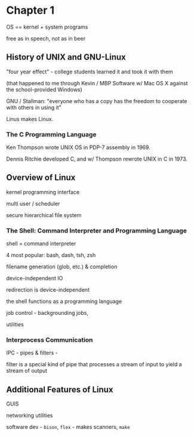 # Chapter 1

OS == kernel + system programs

free as in speech, not as in beer

## History of UNIX and GNU-Linux

"four year effect" - college students learned it and took it with them

(that happened to me through Kevin / MBP Software w/ Mac OS X against the school-provided Windows)

GNU / Stallman: "everyone who has a copy has the freedom to cooperate with others in using it"

Linus makes Linux.

### The C Programming Language

Ken Thompson wrote UNIX OS in PDP-7 assembly in 1969.

Dennis Ritchie developed C, and w/ Thompson rewrote UNIX in C in 1973.

## Overview of Linux

kernel programming interface

multi user / scheduler

secure hierarchical file system

### The Shell: Command Interpreter and Programming Language

shell = command interpreter

4 most popular: bash, dash, tsh, zsh

filename generation (glob, etc.) & completion

device-independent IO

redirection is device-independent

the shell functions as a programming language

job control  - backgrounding jobs,

utilities

### Interprocess Communication

IPC - pipes & filters -

filter is a special kind of pipe that processes a stream of input to yield a stream of output

## Additional Features of Linux

GUIS

networking utilities

software dev - `bison`, `flex` - makes scanners, `make`
